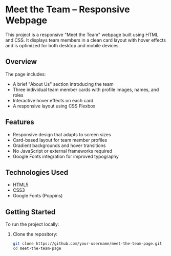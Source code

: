 # Meet the Team – Responsive Webpage

This project is a responsive "Meet the Team" webpage built using HTML and CSS. It displays team members in a clean card layout with hover effects and is optimized for both desktop and mobile devices.

## Overview

The page includes:
- A brief "About Us" section introducing the team
- Three individual team member cards with profile images, names, and roles
- Interactive hover effects on each card
- A responsive layout using CSS Flexbox

## Features

- Responsive design that adapts to screen sizes
- Card-based layout for team member profiles
- Gradient backgrounds and hover transitions
- No JavaScript or external frameworks required
- Google Fonts integration for improved typography

## Technologies Used

- HTML5
- CSS3
- Google Fonts (Poppins)

## Getting Started

To run the project locally:

1. Clone the repository:
   ```bash
   git clone https://github.com/your-username/meet-the-team-page.git
   cd meet-the-team-page
